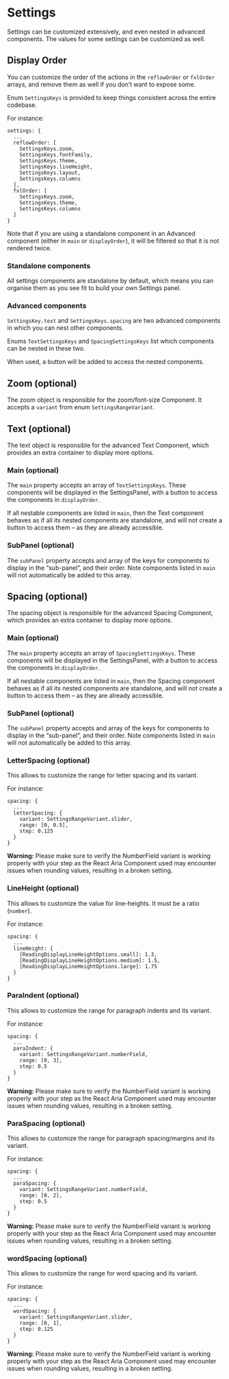 # Settings

Settings can be customized extensively, and even nested in advanced components. The values for some settings can be customized as well.

## Display Order

You can customize the order of the actions in the `reflowOrder` or `fxlOrder` arrays, and remove them as well if you don’t want to expose some. 

Enum `SettingsKeys` is provided to keep things consistent across the entire codebase.

For instance:

```
settings: {
  ...
  reflowOrder: [
    SettingsKeys.zoom,
    SettingsKeys.fontFamily,
    SettingsKeys.theme,
    SettingsKeys.lineHeight,
    SettingsKeys.layout,
    SettingsKeys.columns
  ],
  fxlOrder: [
    SettingsKeys.zoom,
    SettingsKeys.theme,
    SettingsKeys.columns
  ]
}
```

Note that if you are using a standalone component in an Advanced component (either in `main` or `displayOrder`), it will be filtered so that it is not rendered twice.

### Standalone components

All settings components are standalone by default, which means you can organise them as you see fit to build your own Settings panel.

### Advanced components

`SettingsKey.text` and `SettingsKeys.spacing` are two advanced components in which you can nest other components.

Enums `TextSettingsKeys` and `SpacingSettingsKeys` list which components can be nested in these two.

When used, a button will be added to access the nested components.

## Zoom (optional)

The zoom object is responsible for the zoom/font-size Component. It accepts a `variant` from enum `SettingsRangeVariant`.

## Text (optional)

The text object is responsible for the advanced Text Component, which provides an extra container to display more options.

### Main (optional)

The `main` property accepts an array of `TextSettingsKeys`. These components will be displayed in the SettingsPanel, with a button to access the components in `displayOrder`.

If all nestable components are listed in `main`, then the Text component behaves as if all its nested components are standalone, and will not create a button to access them – as they are already accessible.

### SubPanel (optional)

The `subPanel` property accepts and array of the keys for components to display in the “sub-panel”, and their order. Note components listed in `main` will not automatically be added to this array.

## Spacing (optional)

The spacing object is responsible for the advanced Spacing Component, which provides an extra container to display more options.

### Main (optional)

The `main` property accepts an array of `SpacingSettingsKeys`. These components will be displayed in the SettingsPanel, with a button to access the components in `displayOrder`.

If all nestable components are listed in `main`, then the Spacing component behaves as if all its nested components are standalone, and will not create a button to access them – as they are already accessible.

### SubPanel (optional)

The `subPanel` property accepts and array of the keys for components to display in the “sub-panel”, and their order. Note components listed in `main` will not automatically be added to this array.

### LetterSpacing (optional)

This allows to customize the range for letter spacing and its variant.

For instance: 

```
spacing: {
  ...
  letterSpacing: {
    variant: SettingsRangeVariant.slider,
    range: [0, 0.5],
    step: 0.125
  }
}
```

**Warning:** Please make sure to verify the NumberField variant is working properly with your step as the React Aria Component used may encounter issues when rounding values, resulting in a broken setting.

### LineHeight (optional)

This allows to customize the value for line-heights. It must be a ratio (`number`).

For instance:

```
spacing: {
  ...
  lineHeight: {
    [ReadingDisplayLineHeightOptions.small]: 1.3,
    [ReadingDisplayLineHeightOptions.medium]: 1.5,
    [ReadingDisplayLineHeightOptions.large]: 1.75
  }
}
```

### ParaIndent (optional)

This allows to customize the range for paragraph indents and its variant.

For instance: 

```
spacing: {
  ...
  paraIndent: {
    variant: SettingsRangeVariant.numberField,
    range: [0, 3],
    step: 0.5
  }
}
```

**Warning:** Please make sure to verify the NumberField variant is working properly with your step as the React Aria Component used may encounter issues when rounding values, resulting in a broken setting.

### ParaSpacing (optional)

This allows to customize the range for paragraph spacing/margins and its variant.

For instance: 

```
spacing: {
  ...
  paraSpacing: {
    variant: SettingsRangeVariant.numberField,
    range: [0, 2],
    step: 0.5
  }
}
```

**Warning:** Please make sure to verify the NumberField variant is working properly with your step as the React Aria Component used may encounter issues when rounding values, resulting in a broken setting.

### wordSpacing (optional)

This allows to customize the range for word spacing and its variant.

For instance: 

```
spacing: {
  ...
  wordSpacing: {
    variant: SettingsRangeVariant.slider,
    range: [0, 1],
    step: 0.125
  }
}
```

**Warning:** Please make sure to verify the NumberField variant is working properly with your step as the React Aria Component used may encounter issues when rounding values, resulting in a broken setting.